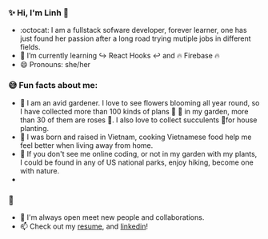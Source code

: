 ### :sparkles: Hi, I'm Linh :wave: 

- :octocat: I am a fullstack sofware developer, forever learner, one has just found her passion after a long road trying mutiple jobs in different fields.
- 🌱 I’m currently learning  :arrow_right_hook: React Hooks :leftwards_arrow_with_hook: and :fire: Firebase :fire:
- 😄 Pronouns: she/her
 ### :sweat_smile: Fun facts about me:
 - :cherry_blossom: I am an avid gardener. I love to see flowers blooming all year round, so I have collected more than 100 kinds of plans :evergreen_tree: :tulip: in my garden, more than 30 of them are roses :rose:. I also love to collect succulents :cactus:for house planting.
 - :stew: I was born and raised in Vietnam, cooking Vietnamese food help me feel better when living away from home.
 - :feet: If you don't see me online coding, or not in my garden with my plants, I could be found in any of US national parks, enjoy hiking, become one with nature.
 - 
### :speech_balloon:
- :raised_hands: I'm always open meet new people and collaborations.
- 📫 Check out my [resume](https://drive.google.com/file/d/1bwHB1tD-bsd_EYvqoV6cfU0RhQldC7WI/view?usp=sharing),  and [linkedin](https://www.linkedin.com/in/linh-vu-de/)!
